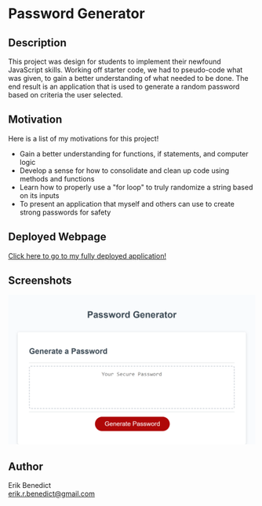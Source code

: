 # Password Generator

## Description

This project was design for students to implement their newfound JavaScript skills. Working off starter code, we had to pseudo-code what was given, to gain a better understanding of what needed to be done. The end result is an application that is used to generate a random password based on criteria the user selected.

## Motivation

Here is a list of my motivations for this project!

- Gain a better understanding for functions, if statements, and computer logic
- Develop a sense for how to consolidate and clean up code using methods and functions
- Learn how to properly use a "for loop" to truly randomize a string based on its inputs
- To present an application that myself and others can use to create strong passwords for safety

## Deployed Webpage

[Click here to go to my fully deployed application!](https://erikbenedict.github.io/password-generator/)

## Screenshots

![alt text](./assets/images/password-generator.png)

## Author

Erik Benedict <br/>
erik.r.benedict@gmail.com

